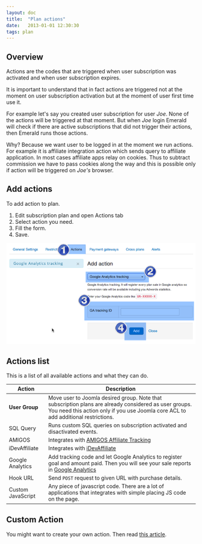 ```yaml
---
layout: doc
title:  "Plan actions"
date:   2013-01-01 12:30:30
tags: plan
---
```


## Overview

Actions are the codes that are triggered when user subscription was activated and when user subscription expires.

It is important to understand that in fact actions are triggered not at the moment on user subscription activation but at the moment of user first time use it.

For example let's say you created user subscription for user _Joe_. None of the actions will be triggered at that moment. But when _Joe_ login Emerald will check if there are active subscriptions that did not trigger their actions, then Emerald runs those actions.

Why? Because we want user to be logged in at the moment we run actions. For example it is affiliate integration action which sends query to affiliate application. In most cases affiliate apps relay on cookies. Thus to subtract commission we have to pass cookies along the way and this is possible only if action will be triggered on _Joe's_ browser.

## Add actions

To add action to plan.

1. Edit subscription plan and open Actions tab
2. Select action you need.
3. Fill the form.
4. Save.

![](/assets/img/screenshots/em-qs-plan3.png)

## Actions list

This is a list of all available actions and what they can do.

Action           | Description
-----------------|------------
**User Group**   | Move user to Joomla desired group. Note that subscription plans are already considered as user groups. You need this action only if you use Joomla core ACL to add additional restrictions.
SQL Query        | Runs custom SQL queries on subscription activated and disactivated events.
AMIGOS           | Integrates with [AMIGOS Affiliate Tracking](http://dioscouri.com/joomla-extensions/amigos-affiliate-tracking)
iDevAffiliate    | Integrates with [iDevAffiliate](http://www.idevdirect.com/)
Google Analytics | Add tracking code and let Google Analytics to register goal and amount paid. Then you will see your sale reports in [Google Analytics](http://www.google.com/analytics/)
Hook URL         | Send `POST` request to given URL with purchase details.
Custom JavaScript| Any piece of javascript code. There are a lot of applications that integrates with simple placing JS code on the page.

## Custom Action

You might want to create your own action. Then read [this article](http://localhost:4000/en/emerald/create-action).
